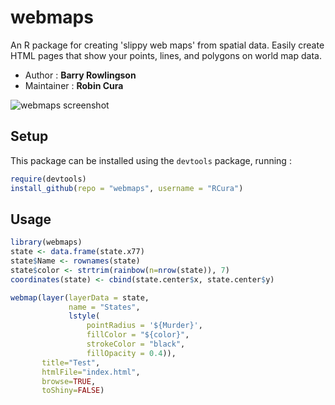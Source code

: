 webmaps
=======

An R package for creating 'slippy web maps' from spatial data.
Easily create HTML pages that show your points, lines, and polygons on world map data.

* Author : **Barry Rowlingson**
* Maintainer : **Robin Cura**

![webmaps screenshot](rcura.github.com/webmaps/img/webmaps_screenshot.png)

## Setup
This package can be installed using the `devtools` package, running :
```R
require(devtools)
install_github(repo = "webmaps", username = "RCura")
```

## Usage
```R
library(webmaps)
state <- data.frame(state.x77)
state$Name <- rownames(state)
state$color <- strtrim(rainbow(n=nrow(state)), 7)
coordinates(state) <- cbind(state.center$x, state.center$y)

webmap(layer(layerData = state,
             name = "States",
             lstyle(
                 pointRadius = '${Murder}',
                 fillColor = "${color}",
                 strokeColor = "black",
                 fillOpacity = 0.4)),
       title="Test",
       htmlFile="index.html",
       browse=TRUE,
       toShiny=FALSE)
```
